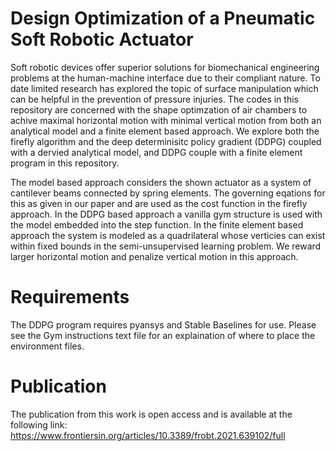 # Design Optimization of a Pneumatic Soft Robotic Actuator 
Soft robotic devices offer superior solutions for biomechanical engineering problems at the human-machine interface due to their compliant nature. To date limited research has explored the topic of surface manipulation which can be helpful in the prevention of pressure injuries. The codes in this repository are concerned with the shape optimzation of air chambers to achive maximal horizontal motion with minimal vertical motion from both an analytical model and a finite element based approach. We explore both the firefly algorithm and the deep determinisitc policy gradient (DDPG) coupled with a dervied analytical model, and DDPG couple with a finite element program in this repository.





The model based approach considers the shown actuator as a system of cantilever beams connected by spring elements. The governing eqations for this as given in our paper and are used as the cost function in the firefly approach. In the DDPG based approach a vanilla gym structure is used with the model embedded into the step function. In the finite element based approach the system is modeled as a quadrilateral whose verticies can exist within fixed bounds in the semi-unsupervised learning problem. We reward larger horizontal motion and penalize vertical motion in this approach.

# Requirements
The DDPG program requires pyansys and Stable Baselines for use. Please see the Gym instructions text file for an explaination of where to place the environment files.

# Publication
The publication from this work is open access and is available at the following link:
https://www.frontiersin.org/articles/10.3389/frobt.2021.639102/full
